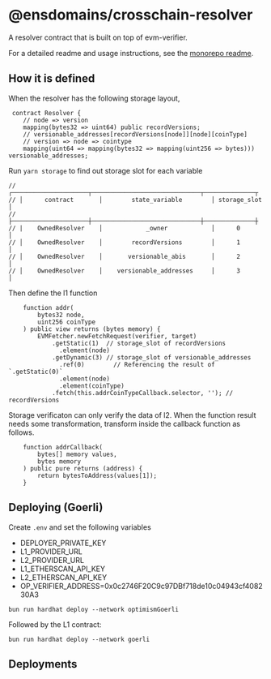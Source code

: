 # @ensdomains/crosschain-resolver

A resolver contract that is built on top of evm-verifier.

For a detailed readme and usage instructions, see the [monorepo readme](https://github.com/ensdomains/evmgateway/tree/main).


## How it is defined

When the resolver has the following storage layout,

```
 contract Resolver {
    // node => version
    mapping(bytes32 => uint64) public recordVersions;
    // versionable_addresses[recordVersions[node]][node][coinType]
    // version => node => cointype
    mapping(uint64 => mapping(bytes32 => mapping(uint256 => bytes))) versionable_addresses;
```

Run `yarn storage` to find out storage slot for each variable

```
// ┌─────────────────────┬──────────────────────────────┬──────────────┬
// │      contract       │        state_variable        │ storage_slot │
// ├─────────────────────┼──────────────────────────────┼──────────────┼
// |    OwnedResolver    │            _owner            │      0       │
// │    OwnedResolver    │        recordVersions        │      1       │
// │    OwnedResolver    │       versionable_abis       │      2       │
// │    OwnedResolver    │    versionable_addresses     │      3       │
```

Then define the l1 function

```
    function addr(
        bytes32 node,
        uint256 coinType
    ) public view returns (bytes memory) {
        EVMFetcher.newFetchRequest(verifier, target)
            .getStatic(1)  // storage_slot of recordVersions
              .element(node)
            .getDynamic(3) // storage_slot of versionable_addresses
              .ref(0)        // Referencing the result of `.getStatic(0)`
              .element(node)
              .element(coinType)
            .fetch(this.addrCoinTypeCallback.selector, ''); // recordVersions
```

Storage verificaton can only verify the data of l2. When the function result needs some transformation, transform inside the callback function as follows.

```
    function addrCallback(
        bytes[] memory values,
        bytes memory
    ) public pure returns (address) {
        return bytesToAddress(values[1]);
    }
```



## Deploying (Goerli)

Create `.env` and set the following variables


- DEPLOYER_PRIVATE_KEY
- L1_PROVIDER_URL
- L2_PROVIDER_URL
- L1_ETHERSCAN_API_KEY
- L2_ETHERSCAN_API_KEY
- OP_VERIFIER_ADDRESS=0x0c2746F20C9c97DBf718de10c04943cf408230A3

```
bun run hardhat deploy --network optimismGoerli
```

Followed by the L1 contract:

```
bun run hardhat deploy --network goerli
```


## Deployments
